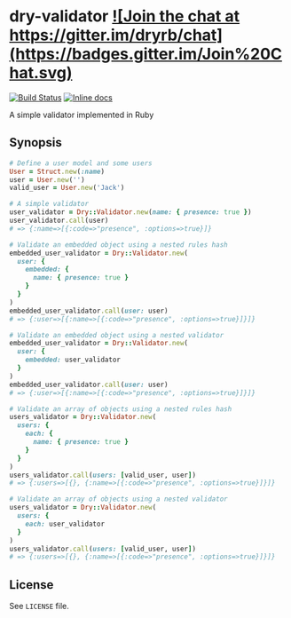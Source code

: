 # dry-validator <a href="https://gitter.im/dryrb/chat" target="_blank">![Join the chat at https://gitter.im/dryrb/chat](https://badges.gitter.im/Join%20Chat.svg)</a>

<a href="https://travis-ci.org/dryrb/dry-validator" target="_blank">![Build Status](https://travis-ci.org/dryrb/dry-validator.svg?branch=master)</a>
<a href="http://inch-ci.org/github/dryrb/dry-validator" target="_blank">![Inline docs](http://inch-ci.org/github/dryrb/dry-validator.svg?branch=master&style=flat)</a>

A simple validator implemented in Ruby

## Synopsis

```ruby
# Define a user model and some users
User = Struct.new(:name)
user = User.new('')
valid_user = User.new('Jack')

# A simple validator
user_validator = Dry::Validator.new(name: { presence: true })
user_validator.call(user)
# => {:name=>[{:code=>"presence", :options=>true}]}

# Validate an embedded object using a nested rules hash
embedded_user_validator = Dry::Validator.new(
  user: {
    embedded: {
      name: { presence: true }
    }
  }
)
embedded_user_validator.call(user: user)
# => {:user=>[{:name=>[{:code=>"presence", :options=>true}]}]}

# Validate an embedded object using a nested validator
embedded_user_validator = Dry::Validator.new(
  user: {
    embedded: user_validator
  }
)
embedded_user_validator.call(user: user)
# => {:user=>[{:name=>[{:code=>"presence", :options=>true}]}]}

# Validate an array of objects using a nested rules hash
users_validator = Dry::Validator.new(
  users: {
    each: {
      name: { presence: true }
    }
  }
)
users_validator.call(users: [valid_user, user])
# => {:users=>[{}, {:name=>[{:code=>"presence", :options=>true}]}]}

# Validate an array of objects using a nested validator
users_validator = Dry::Validator.new(
  users: {
    each: user_validator
  }
)
users_validator.call(users: [valid_user, user])
# => {:users=>[{}, {:name=>[{:code=>"presence", :options=>true}]}]}
```

## License

See `LICENSE` file.
